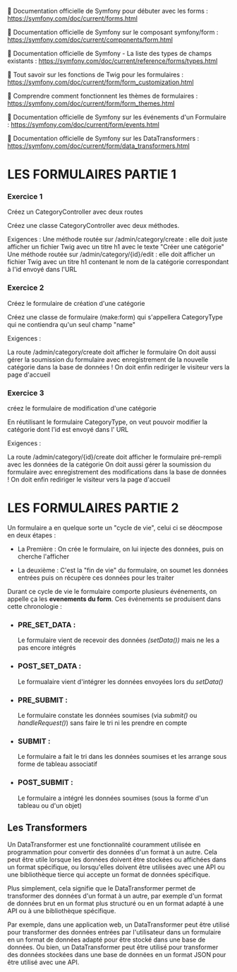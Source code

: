 📖 Documentation officielle de Symfony pour débuter avec les forms : https://symfony.com/doc/current/forms.html

📖 Documentation officielle de Symfony sur le composant symfony/form : https://symfony.com/doc/current/components/form.html

📖 Documentation officielle de Symfony - La liste des types de champs existants : https://symfony.com/doc/current/reference/forms/types.html

📖 Tout savoir sur les fonctions de Twig pour les formulaires : https://symfony.com/doc/current/form/form_customization.html

📖 Comprendre comment fonctionnent les thèmes de formulaires : https://symfony.com/doc/current/form/form_themes.html

📖 Documentation officielle de Symfony sur les événements d'un Formulaire : https://symfony.com/doc/current/form/events.html

📖 Documentation officielle de Symfony sur les DataTransformers : https://symfony.com/doc/current/form/data_transformers.html



# LES FORMULAIRES PARTIE 1 

### Exercice 1

Créez un CategoryController avec deux routes 

Créez une classe CategoryController avec deux méthodes.

Exigences :
Une méthode routée sur /admin/category/create : elle doit juste afficher un fichier Twig avec un titre h1 avec le texte "Créer une catégorie"
Une méthode routée sur /admin/category/{id}/edit : elle doit afficher un fichier Twig avec un titre h1 contenant le nom de la catégorie correspondant à l'id envoyé dans l'URL

### Exercice 2

Créez le formulaire de création d'une catégorie

Créez une classe de formulaire (make:form) qui s'appellera CategoryType qui ne contiendra qu'un seul champ "name"

Exigences :

La route /admin/category/create doit afficher le formulaire
On doit aussi gérer la soumission du formulaire avec enregistrement de la nouvelle catégorie dans la base de données !
On doit enfin rediriger le visiteur vers la page d'accueil

### Exercice 3

créez le formulaire de modification d'une catégorie

En réutilisant le formulaire CategoryType, on veut pouvoir modifier la catégorie dont l'id est envoyé dans l' URL

Exigences :

La route /admin/category/{id}/create doit afficher le formulaire pré-rempli avec les données de la catégorie
On doit aussi gérer la soumission du formulaire avec enregistrement des modifications dans la base de données !
On doit enfin rediriger le visiteur vers la page d'accueil




# LES FORMULAIRES PARTIE 2 

Un formulaire a en quelque sorte un "cycle de vie", celui ci se déocmpose en deux étapes : 

- La Première : On crée le formulaire, on lui injecte des données, puis on cherche  l'afficher 

- La deuxième : C'est la "fin de vie" du formulaire, on soumet les données  entrées puis on récupère ces données pour les traiter


Durant ce cycle de vie le formulaire comporte plusieurs événements, on appelle ça les **evenements du form**. Ces événements se produisent dans cette chronologie :

- ### PRE_SET_DATA :
    Le formulaire vient de recevoir des données *(setData())* mais ne les a pas encore intégrés

- ### POST_SET_DATA :
    Le formualaire vient d'intégrer les données envoyées lors du *setData()*

- ### PRE_SUBMIT : 
    Le formulaire constate les données soumises (via *submit()* ou *handleRequest()*) sans faire le tri ni les prendre en compte

- ### SUBMIT :
    Le formulaire a fait le tri dans les données soumises et les arrange sous forme de tableau associatif

- ### POST_SUBMIT :
    Le formulaire a intégré les données soumises (sous la forme d'un tableau ou d'un objet)




## Les Transformers 

Un DataTransformer est une fonctionnalité couramment utilisée en programmation pour convertir des données d'un format à un autre. Cela peut être utile lorsque les données doivent être stockées ou affichées dans un format spécifique, ou lorsqu'elles doivent être utilisées avec une API ou une bibliothèque tierce qui accepte un format de données spécifique.

Plus simplement, cela signifie que le DataTransformer permet de transformer des données d'un format à un autre, par exemple d'un format de données brut en un format plus structuré ou en un format adapté à une API ou à une bibliothèque spécifique.

Par exemple, dans une application web, un DataTransformer peut être utilisé pour transformer des données entrées par l'utilisateur dans un formulaire en un format de données adapté pour être stocké dans une base de données. Ou bien, un DataTransformer peut être utilisé pour transformer des données stockées dans une base de données en un format JSON pour être utilisé avec une API.

